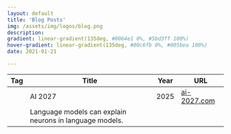 ```yaml
---
layout: default
title: 'Blog Posts'
img: /assets/img/logos/blog.png
description: 
gradient: linear-gradient(135deg, #0064e1 0%, #5bd3ff 100%)
hover-gradient: linear-gradient(135deg, #00c6fb 0%, #005bea 100%)
date: 2021-01-21

---
```



| Tag | Title | Year | URL | 
|---| -----| ----| ----|
|   |  AI 2027 | 2025 | [ai-2027.com](https://ai-2027.com/)
|   | Language models can explain neurons in language models. | | 
